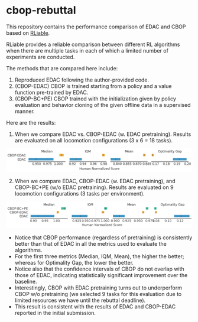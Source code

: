 # cbop-rebuttal

This repository contains the performance comparison of EDAC and CBOP based on [RLiable](https://github.com/google-research/rliable).

RLiable provides a reliable comparison between different RL algorithms when there are multiple tasks in each of which a limited number of experiments are conducted.

The methods that are compared here include:

1. Reproduced EDAC following the author-provided code.
2. (CBOP-EDAC) CBOP is trained starting from a policy and a value function pre-trained by EDAC.
3. (CBOP-BC+PE) CBOP trained with the initialization given by policy evaluation and behavior cloning of the given offline data in a supervised manner.

Here are the results:

1. When we compare EDAC vs. CBOP-EDAC (w. EDAC pretraining). Results are evaluated on all locomotion configurations (3 x 6 = 18 tasks).

<img src="https://github.com/neurips-cbop/cbop-rebuttal/blob/main/locomotion_aggregates_all_tasks.png" width="1000">

2. When we compare EDAC, CBOP-EDAC (w. EDAC pretraining), and CBOP-BC+PE (w/o EDAC pretraining). Results are evaluated on 9 locomotion configurations (3 tasks per environment).

<img src="https://github.com/neurips-cbop/cbop-rebuttal/blob/main/locomotion_aggregates_9tasks.png" width="1000">

* Notice that CBOP performance (regardless of pretraining) is consistently better than that of EDAC in all the metrics used to evaluate the algorithms. 
* For the first three metrics (Median, IQM, Mean), the higher the better; whereas for Optimality Gap, the lower the better. 
* Notice also that the confidence intervals of CBOP do not overlap with those of EDAC, indicating statistically significant improvement over the baseline.
* Interestingly, CBOP with EDAC pretraining turns out to underperform CBOP w/o pretraining (we selected 9 tasks for this evaluation due to limited resources we have until the rebuttal deadline). 
* This result is consistent with the results of EDAC and CBOP-EDAC reported in the initial submission.
